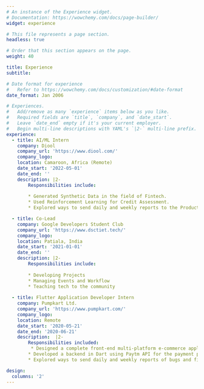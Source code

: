 ```yaml
---
# An instance of the Experience widget.
# Documentation: https://wowchemy.com/docs/page-builder/
widget: experience

# This file represents a page section.
headless: true

# Order that this section appears on the page.
weight: 40

title: Experience
subtitle:

# Date format for experience
#   Refer to https://wowchemy.com/docs/customization/#date-format
date_format: Jan 2006

# Experiences.
#   Add/remove as many `experience` items below as you like.
#   Required fields are `title`, `company`, and `date_start`.
#   Leave `date_end` empty if it's your current employer.
#   Begin multi-line descriptions with YAML's `|2-` multi-line prefix.
experience:
  - title: AI/ML Intern
    company: Diool
    company_url: 'https://www.diool.com/'
    company_logo: 
    location: Camaroon, Africa (Remote)
    date_start: '2022-05-01'
    date_end: ''
    description: |2-
        Responsibilities include:
        
        * Generated Synthetic Data in the field of Fintech.
        * Used Reinforcement Learning for Credit Assessment.
        * Explored ways to send daily and weekly reports to the Product Manager.

  - title: Co-Lead
    company: Google Developers Student Club
    company_url: 'https://www.dsctiet.tech/'
    company_logo: 
    location: Patiala, India
    date_start: '2021-01-01'
    date_end: ''
    description: |2-
        Responsibilities include:
        
        * Developing Projects
        * Managing Events and Workflow
        * Teaching tech to the community
        
  - title: Flutter Application Developer Intern
    company: Pumpkart Ltd.
    company_url: 'https://www.pumpkart.com/'
    company_logo:
    location: Remote
    date_start: '2020-05-21'
    date_end: '2020-06-21'
    description:  |2-
        Responsibilities included:
         * Designed a complete front-end multi-platform e-commerce application having multiple user interfaces and states.
        * Developed a backend in Dart using Paytm API for the payment portal and other dependencies and Flutter packages.
        * Explored ways to send daily and weekly reports of bugs and fixes to the Senior Developer.

design:
  columns: '2'
---
```

